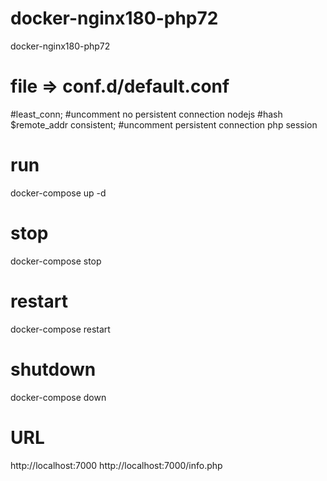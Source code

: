 # docker-nginx180-php72
docker-nginx180-php72

# file => conf.d/default.conf

#least_conn;     #uncomment no persistent connection nodejs
#hash $remote_addr consistent; #uncomment persistent connection php session

# run 
docker-compose up -d

# stop 
docker-compose stop 

# restart
docker-compose restart

# shutdown
docker-compose down

# URL
http://localhost:7000
http://localhost:7000/info.php

